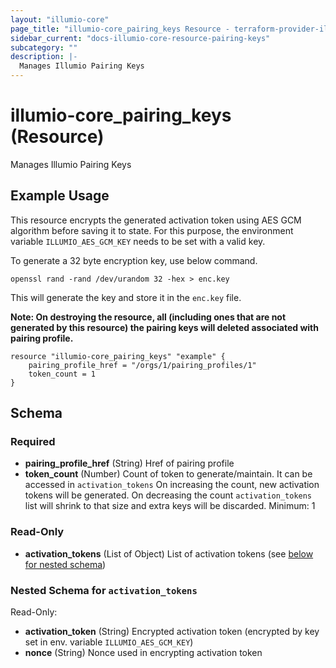 ```yaml
---
layout: "illumio-core"
page_title: "illumio-core_pairing_keys Resource - terraform-provider-illumio-core"
sidebar_current: "docs-illumio-core-resource-pairing-keys"
subcategory: ""
description: |-
  Manages Illumio Pairing Keys
---
```



# illumio-core_pairing_keys (Resource)

Manages Illumio Pairing Keys


Example Usage
------------

This resource encrypts the generated activation token using AES GCM algorithm before saving it to state. For this purpose, the environment variable `ILLUMIO_AES_GCM_KEY` needs to be set with a valid key.

To generate a 32 byte encryption key, use below command. 
```
openssl rand -rand /dev/urandom 32 -hex > enc.key
```
This will generate the key and store it in the `enc.key` file.


**Note: On destroying the resource, all (including ones that are not generated by this resource) the pairing keys will deleted associated with pairing profile.**

```hcl
resource "illumio-core_pairing_keys" "example" {
    pairing_profile_href = "/orgs/1/pairing_profiles/1"
    token_count = 1
}
```

<!-- schema generated by tfplugindocs -->
## Schema

### Required

- **pairing_profile_href** (String) Href of pairing profile
- **token_count** (Number) Count of token to generate/maintain. It can be accessed in `activation_tokens` On increasing the count, new activation tokens will be generated. On decreasing the count `activation_tokens` list will shrink to that size and extra keys will be discarded. Minimum: 1

### Read-Only

- **activation_tokens** (List of Object) List of activation tokens (see [below for nested schema](#nestedatt--activation_tokens))

<a id="nestedatt--activation_tokens"></a>
### Nested Schema for `activation_tokens`

Read-Only:

- **activation_token** (String) Encrypted activation token (encrypted by key set in env. variable `ILLUMIO_AES_GCM_KEY`)
- **nonce** (String) Nonce used in encrypting activation token


